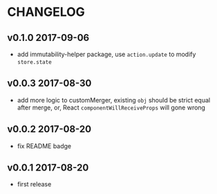 # CHANGELOG

## v0.1.0 2017-09-06

- add immutability-helper package, use `action.update` to modify `store.state`

## v0.0.3 2017-08-30

- add more logic to customMerger, existing `obj` should be strict equal after merge,
  or, React `componentWillReceiveProps` will gone wrong

## v0.0.2 2017-08-20

- fix README badge

## v0.0.1 2017-08-20
- first release